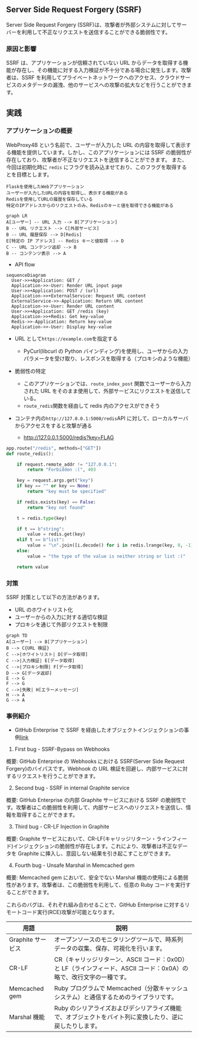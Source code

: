 ## Server Side Request Forgery (SSRF)

Server Side Request Forgery (SSRF)は、攻撃者が外部システムに対してサーバーを利用して不正なリクエストを送信することができる脆弱性です。

### 原因と影響

SSRF は、アプリケーションが信頼されていない URL からデータを取得する機能が存在し、その機能に対する入力検証が不十分である場合に発生します。攻撃者は、SSRF を利用してプライベートネットワークへのアクセス、クラウドサービスのメタデータの漏洩、他のサービスへの攻撃の拡大などを行うことができます。

## 実践

### アプリケーションの概要

WebProxy4B という名前で、ユーザーが入力した URL の内容を取得して表示する機能を提供しています。しかし、このアプリケーションには SSRF の脆弱性が存在しており、攻撃者が不正なリクエストを送信することができます。
また、今回は初期化時に `redis` にフラグを読み込ませており、このフラグを取得するとを目標とします。

```text
Flaskを使用したWebアプリケーション
ユーザーが入力したURLの内容を取得し、表示する機能がある
Redisを使用してURLの履歴を保存している
特定のIPアドレスからのリクエストのみ、Redisのキーと値を取得できる機能がある
```

```mermaid
graph LR
A[ユーザー] -- URL 入力 --> B[アプリケーション]
B -- URL リクエスト --> C[外部サービス]
B -- URL 履歴保存 --> D[Redis]
E[特定の IP アドレス] -- Redis キーと値取得 --> D
C -- URL コンテンツ返却 --> B
B -- コンテンツ表示 --> A
```

- API flow

```mermaid
sequenceDiagram
  User->>+Application: GET /
  Application->>-User: Render URL input page
  User->>+Application: POST / (url)
  Application->>+ExternalService: Request URL content
  ExternalService->>-Application: Return URL content
  Application->>-User: Render URL content
  User->>+Application: GET /redis (key)
  Application->>+Redis: Get key-value
  Redis->>-Application: Return key-value
  Application->>-User: Display key-value

```

- URL として`https://example.com`を指定する

  - PyCurl(libcurl の Python バインディング)を使用し、ユーザからの入力パラメータを受け取り、レスポンスを取得する（プロキシのような機能）

- 脆弱性の特定

  - このアプリケーションでは、`route_index_post` 関数でユーザーから入力された URL をそのまま使用して、外部サービスにリクエストを送信している。
  - `route_redis`関数を経由して redis 内のアクセスができそう

- コンテナ内の`http://127.0.0.1:5000/redis`API に対して、ローカルサーバからアクセスをすると攻撃が通る
  - http://127.0.0.1:5000/redis?key=FLAG

```python
app.route("/redis", methods=["GET"])
def route_redis():

    if request.remote_addr != "127.0.0.1":
        return "Forbidden :(", 403

    key = request.args.get("key")
    if key == "" or key == None:
        return "key must be specified"

    if redis.exists(key) == False:
        return "key not found"

    t = redis.type(key)

    if t == b"string":
        value = redis.get(key)
    elif t == b"list":
        value = "\n".join([i.decode() for i in redis.lrange(key, 0, -1)])
    else:
        value = "the type of the value is neither string or list :("

    return value
```

### 対策

SSRF 対策として以下の方法があります。

- URL のホワイトリスト化
- ユーザーからの入力に対する適切な検証
- プロキシを通じて外部リクエストを制限

```mermaid
graph TD
A[ユーザー] --> B[アプリケーション]
B --> C{URL 検証}
C -->|ホワイトリスト| D[データ取得]
C -->|入力検証| E[データ取得]
C -->|プロキシ制限| F[データ取得]
D --> G[データ返却]
E --> G
F --> G
C -->|失敗| H[エラーメッセージ]
H --> A
G --> A
```

### 事例紹介

- GitHub Enterprise で SSRF を経由したオブジェクトインジェクションの事例[link](https://blog.orange.tw/2017/07/how-i-chained-4-vulnerabilities-on.html)

1. First bug - SSRF-Bypass on Webhooks

概要:
GitHub Enterprise の Webhooks における SSRF(Server Side Request Forgery)のバイパスです。Webhook の URL 検証を回避し、内部サービスに対するリクエストを行うことができます。

2. Second bug - SSRF in internal Graphite service

概要:
GitHub Enterprise の内部 Graphite サービスにおける SSRF の脆弱性です。攻撃者はこの脆弱性を利用して、内部サービスへのリクエストを送信し、情報を取得することができます。

3. Third bug - CR-LF Injection in Graphite

概要:
Graphite サービスにおいて、CR-LF(キャリッジリターン・ラインフィード)インジェクションの脆弱性が存在します。これにより、攻撃者は不正なデータを Graphite に挿入し、意図しない結果を引き起こすことができます。

4. Fourth bug - Unsafe Marshal in Memcached gem

概要:
Memcached gem において、安全でない Marshal 機能の使用による脆弱性があります。攻撃者は、この脆弱性を利用して、任意の Ruby コードを実行することができます。

これらのバグは、それぞれ組み合わせることで、GitHub Enterprise に対するリモートコード実行(RCE)攻撃が可能となります。

| 用語              | 説明                                                                                                                |
| ----------------- | ------------------------------------------------------------------------------------------------------------------- |
| Graphite サービス | オープンソースのモニタリングツールで、時系列データの収集、保存、可視化を行います。                                  |
| CR-LF             | CR（キャリッジリターン、ASCII コード：0x0D）と LF（ラインフィード、ASCII コード：0x0A）の略で、改行文字の一種です。 |
| Memcached gem     | Ruby プログラムで Memcached（分散キャッシュシステム）と通信するためのライブラリです。                               |
| Marshal 機能      | Ruby のシリアライズおよびデシリアライズ機能で、オブジェクトをバイト列に変換したり、逆に戻したりします。             |
